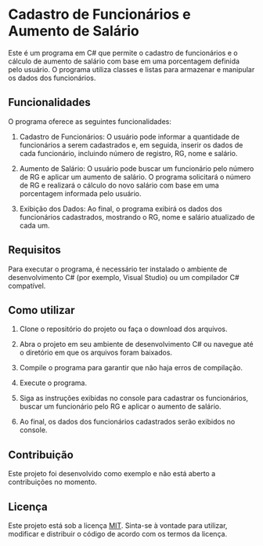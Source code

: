 # Cadastro de Funcionários e Aumento de Salário

Este é um programa em C# que permite o cadastro de funcionários e o cálculo de aumento de salário com base em uma porcentagem definida pelo usuário. O programa utiliza classes e listas para armazenar e manipular os dados dos funcionários.

## Funcionalidades

O programa oferece as seguintes funcionalidades:

1. Cadastro de Funcionários: O usuário pode informar a quantidade de funcionários a serem cadastrados e, em seguida, inserir os dados de cada funcionário, incluindo número de registro, RG, nome e salário.

2. Aumento de Salário: O usuário pode buscar um funcionário pelo número de RG e aplicar um aumento de salário. O programa solicitará o número de RG e realizará o cálculo do novo salário com base em uma porcentagem informada pelo usuário.

3. Exibição dos Dados: Ao final, o programa exibirá os dados dos funcionários cadastrados, mostrando o RG, nome e salário atualizado de cada um.

## Requisitos

Para executar o programa, é necessário ter instalado o ambiente de desenvolvimento C# (por exemplo, Visual Studio) ou um compilador C# compatível.

## Como utilizar

1. Clone o repositório do projeto ou faça o download dos arquivos.

2. Abra o projeto em seu ambiente de desenvolvimento C# ou navegue até o diretório em que os arquivos foram baixados.

3. Compile o programa para garantir que não haja erros de compilação.

4. Execute o programa.

5. Siga as instruções exibidas no console para cadastrar os funcionários, buscar um funcionário pelo RG e aplicar o aumento de salário.

6. Ao final, os dados dos funcionários cadastrados serão exibidos no console.

## Contribuição

Este projeto foi desenvolvido como exemplo e não está aberto a contribuições no momento.

## Licença

Este projeto está sob a licença [MIT](https://opensource.org/licenses/MIT). Sinta-se à vontade para utilizar, modificar e distribuir o código de acordo com os termos da licença.

